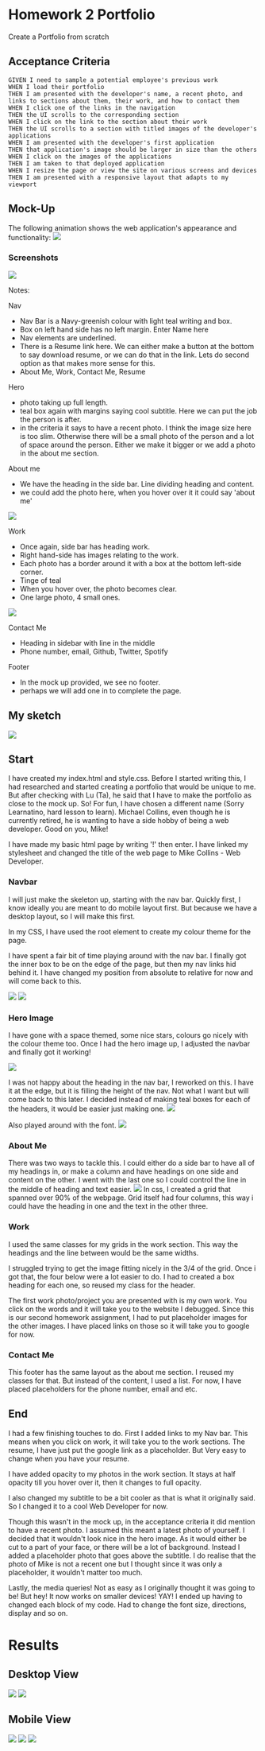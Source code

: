 # Homework 2 Portfolio
Create a Portfolio from scratch

## Acceptance Criteria


```
GIVEN I need to sample a potential employee's previous work
WHEN I load their portfolio
THEN I am presented with the developer's name, a recent photo, and links to sections about them, their work, and how to contact them
WHEN I click one of the links in the navigation
THEN the UI scrolls to the corresponding section
WHEN I click on the link to the section about their work
THEN the UI scrolls to a section with titled images of the developer's applications
WHEN I am presented with the developer's first application
THEN that application's image should be larger in size than the others
WHEN I click on the images of the applications
THEN I am taken to that deployed application
WHEN I resize the page or view the site on various screens and devices
THEN I am presented with a responsive layout that adapts to my viewport
```

## Mock-Up

The following animation shows the web application's appearance and functionality:
<img src="Assets\images\02-advanced-css-homework-demo.gif">


### Screenshots

<img src="Assets\images\mock-up-2.PNG">

Notes:

Nav
- Nav Bar is a Navy-greenish colour with light teal writing and box.
- Box on left hand side has no left margin. Enter Name here
- Nav elements are underlined.
- There is a Resume link here. We can either make a button at the bottom to say download resume, or we can do that in the link. Lets do second option as that makes more sense for this.
- About Me, Work, Contact Me, Resume

Hero
- photo taking up full length.
- teal box again with margins saying cool subtitle. Here we can put the job the person is after.
- in the criteria it says to have a recent photo. I think the image size here is too slim. Otherwise there will be a small photo of the person and a lot of space around the person. Either we make it bigger or we add a photo in the about me section.

About me
- We have the heading in the side bar. Line dividing heading and content. 
- we could add the photo here, when you hover over it it could say 'about me'


<img src="Assets\images\Mock-up-1.PNG">

Work
- Once again, side bar has heading work.
- Right hand-side has images relating to the work.
- Each photo has a border around it with a box at the bottom left-side corner. 
- Tinge of teal
- When you hover over, the photo becomes clear.
- One large photo, 4 small ones.

<img src="Assets\images\Mock-up-3.PNG">

Contact Me
- Heading in sidebar with line in the middle
- Phone number, email, Github, Twitter, Spotify

Footer
- In the mock up provided, we see no footer.
- perhaps we will add one in to complete the page.

## My sketch

<img src="Assets\images\draft layout.JPG">


## Start

I have created my index.html and style.css. Before I started writing this, I had researched and started creating a portfolio that would be unique to me. But after checking with Lu (Ta), he said that I have to make the portfolio as close to the mock up. So! For fun, I have chosen a different name (Sorry Learnatino, hard lesson to learn). Michael Collins, even though he is currently retired, he is wanting to have a side hobby of being a web developer. Good on you, Mike!

I have made my basic html page by writing '!' then enter. I have linked my stylesheet and changed the title of the web page to Mike Collins - Web Developer.


### Navbar

I will just make the skeleton up, starting with the nav bar. Quickly first, I know ideally you are meant to do mobile layout first. But because we have a desktop layout, so I will make this first.

In my CSS, I have used the root element to create my colour theme for the page.

I have spent a fair bit of time playing around with the nav bar. I finally got the inner box to be on the edge of the page, but then my nav links hid behind it. I have changed my position from absolute to relative for now and will come back to this. 

<img src="Assets\images\Nav bar.PNG">
<img src="Assets\images\navbar_draft.PNG">


### Hero Image

I have gone with a space themed, some nice stars, colours go nicely with the colour theme too. 
Once I had the hero image up, I adjusted the navbar and finally got it working!

<img src="Assets\images\Hero_Nav_draft.PNG">

I was not happy about the heading in the nav bar, I reworked on this. I have it at the edge, but it is filling the height of the nav. Not what I want but will come back to this later.
I decided instead of making teal boxes for each of the headers, it would be easier just making one.
<img src="Assets\images\Hero_Nav_draft2.PNG">

Also played around with the font.
<img src="Assets\images\Font_ Verdana.PNG">


### About Me

There was two ways to tackle this. I could either do a side bar to have all of my headings in, or make a column and have headings on one side and content on the other. I went with the last one so I could control the line in the middle of heading and text easier. 
<img src="Assets\images\Adding Text.PNG">
In css, I created a grid that spanned over 90% of the webpage. Grid itself had four columns, this way i could have the heading in one and the text in the other three.

### Work

I used the same classes for my grids in the work section. This way the headings and the line between would be the same widths.

I struggled trying to get the image fitting nicely in the 3/4 of the grid. Once i got that, the four below were a lot easier to do. I had to created a box heading for each one, so reused my class for the header. 

The first work photo/project you are presented with is my own work. You click on the words and it will take you to the website I debugged. Since this is our second homework assignment, I had to put placeholder images for the other images. I have placed links on those so it will take you to google for now.


### Contact Me

This footer has the same layout as the about me section. I reused my classes for that. But instead of the content, I used a list. For now, I have placed placeholders for the phone number, email and etc. 

## End

I had a few finishing touches to do. 
First I added links to my Nav bar. This means when you click on work, it will take you to the work sections.
The resume, I have just put the google link as a placeholder. But Very easy to change when you have your resume.

I have added opacity to my photos in the work section. It stays at half opacity till you hover over it, then it changes to full opacity.

I also changed my subtitle to be a bit cooler as that is what it originally said. So I changed it to a cool Web Developer for now.

Though this wasn't in the mock up, in the acceptance criteria it did mention to have a recent photo. I assumed this meant a latest photo of yourself. I decided that it wouldn't look nice in the hero image. As it would either be cut to a part of your face, or there will be a lot of background. Instead I added a placeholder photo that goes above the subtitle. 
I do realise that the photo of Mike is not a recent one but I thought since it was only a placeholder, it wouldn't matter too much.

Lastly, the media queries! Not as easy as I originally thought it was going to be! But hey! It now works on smaller devices! YAY! 
I ended up having to changed each block of my code. Had to change the font size, directions, display and so on. 


# Results

## Desktop View

<img src="Assets\images\Final Top.JPG">
<img src="Assets\images\Final Bottom.JPG">


## Mobile View

<img src="Assets\images\Final Mobile Top.JPG">
<img src="Assets\images\Final Mobile Mid.JPG">
<img src="Assets\images\Final Mobile Bottom.JPG">